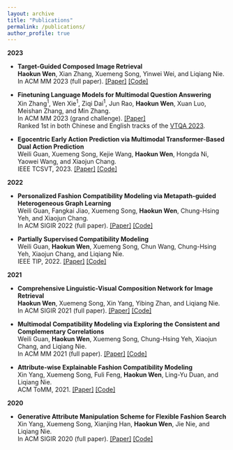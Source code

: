 ```yaml
---
layout: archive
title: "Publications"
permalink: /publications/
author_profile: true
---
```


**2023**
  - **Target-Guided Composed Image Retrieval**   
    **Haokun Wen**, Xian Zhang, Xuemeng Song, Yinwei Wei, and Liqiang Nie.    
    In ACM MM 2023 (full paper). [[Paper]](https://arxiv.org/pdf/2309.01366.pdf) [[Code]](https://anosite.wixsite.com/tg-cir)

  - **Finetuning Language Models for Multimodal Question Answering**  
    Xin Zhang$^1$, Wen Xie$^1$, Ziqi Dai$^1$, Jun Rao, **Haokun Wen**, Xuan Luo, Meishan Zhang, and Min Zhang.  
    In ACM MM 2023 (grand challenge). [[Paper]](http://haokunwen.github.io/files/acmmm2023_grandchallenge.pdf)  
    Ranked 1st in both Chinese and English tracks of the [VTQA 2023](https://visual-text-QA.github.io/).  

  - **Egocentric Early Action Prediction via Multimodal Transformer-Based Dual Action Prediction**    
    Weili Guan, Xuemeng Song, Kejie Wang, **Haokun Wen**, Hongda Ni, Yaowei Wang, and Xiaojun Chang.   
    IEEE TCSVT, 2023. [[Paper]](http://haokunwen.github.io/files/tcsvt2023.pdf) [[Code]](https://trace729.wixsite.com/trace)  

**2022**
  - **Personalized Fashion Compatibility Modeling via Metapath-guided Heterogeneous Graph Learning**  
    Weili Guan, Fangkai Jiao, Xuemeng Song, **Haokun Wen**, Chung-Hsing Yeh, and Xiaojun Chang.    
    In ACM SIGIR 2022 (full paper). [[Paper]](http://haokunwen.github.io/files/acmsigir2022.pdf) [[Code]](https://anosite.wixsite.com/pfcm)  

  - **Partially Supervised Compatibility Modeling**  
    Weili Guan, **Haokun Wen**, Xuemeng Song, Chun Wang, Chung-Hsing Yeh, Xiaojun Chang, and Liqiang Nie.  
    IEEE TIP, 2022. [[Paper]](http://haokunwen.github.io/files/tip2022.pdf) [[Code]](https://site2750.wixsite.com/ps-ocm)

**2021**
  - **Comprehensive Linguistic-Visual Composition Network for Image Retrieval**  
    **Haokun Wen**, Xuemeng Song, Xin Yang, Yibing Zhan, and Liqiang Nie.  
    In ACM SIGIR 2021 (full paper). [[Paper]](http://haokunwen.github.io/files/acmsigir2021.pdf) [[Code]](https://site2750.wixsite.com/clvcnet)

  - **Multimodal Compatibility Modeling via Exploring the Consistent and Complementary Correlations**  
    Weili Guan, **Haokun Wen**, Xuemeng Song, Chung-Hsing Yeh, Xiaojun Chang, and Liqiang Nie.  
    In ACM MM 2021 (full paper). [[Paper]](http://haokunwen.github.io/files/acmmm2021.pdf) [[Code]](https://site2750.wixsite.com/mmocm)

  - **Attribute-wise Explainable Fashion Compatibility Modeling**  
    Xin Yang, Xuemeng Song, Fuli Feng, **Haokun Wen**, Ling-Yu Duan, and Liqiang Nie.  
    ACM ToMM, 2021. [[Paper]](http://haokunwen.github.io/files/acmtomm2021.pdf) [[Code]](https://joeyangbuer.wixsite.com/exfcm)

**2020**
  - **Generative Attribute Manipulation Scheme for Flexible Fashion Search**  
    Xin Yang, Xuemeng Song, Xianjing Han, **Haokun Wen**, Jie Nie, and Liqiang Nie.  
    In ACM SIGIR 2020 (full paper). [[Paper]](http://haokunwen.github.io/files/acmsigir2020.pdf) [[Code]](https://joeyangbuer.wixsite.com/amgan)
    




